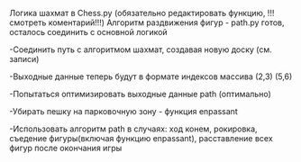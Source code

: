 Логика шахмат в Chess.py (обязательно редактировать функцию, !!!смотреть коментарий!!!)
Алгоритм раздвижения фигур - path.py готов, осталось соединить с основной логикой



-Соединить путь с алгоритмом шахмат, создавая новую доску (см. записи) 

-Выходные данные теперь будут в формате индексов массива (2,3) (5,6) 

-Попытаться оптимизировать выходные данные path (оптимально)

-Убирать пешку на парковочную зону - функция enpassant

-Использовать алгоритм path в случаях: ход конем, рокировка, съедение фигуры(включая функцию enpassant), расставление всех фигур после окончания игры
